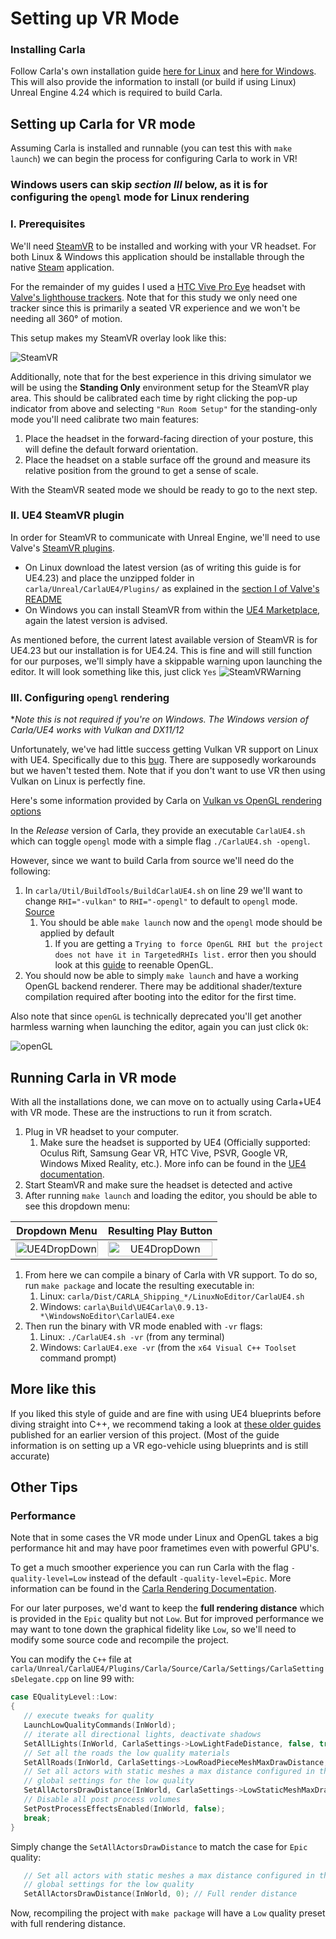 # Setting up VR Mode
### Installing Carla 
Follow Carla's own installation guide [here for Linux](https://carla.readthedocs.io/en/latest/build_linux/) and [here for Windows](https://carla.readthedocs.io/en/latest/build_windows/). This will also provide the information to install (or build if using Linux) Unreal Engine 4.24 which is required to build Carla.

## Setting up Carla for VR mode

Assuming Carla is installed and runnable (you can test this with `make launch`) we can begin the process for configuring Carla to work in VR! 

### Windows users can skip *section III* below, as it is for configuring the `opengl` mode for Linux rendering

### I. Prerequisites
We'll need [SteamVR](https://store.steampowered.com/app/250820/SteamVR/) to be installed and working with your VR headset. For both Linux & Windows this application should be installable through the native [Steam](https://store.steampowered.com/about/) application.

For the remainder of my guides I used a [HTC Vive Pro Eye](https://enterprise.vive.com/us/product/vive-pro-eye-office/) headset with [Valve's lighthouse trackers](https://www.valvesoftware.com/en/index/base-stations). Note that for this study we only need one tracker since this is primarily a seated VR experience and we won't be needing all 360&deg; of motion. 

This setup makes my SteamVR overlay look like this:

![SteamVR](https://docs.google.com/drawings/d/e/2PACX-1vQofGTS8pATT58UxHzcVeWjhkYAqGw6PyrKpQ8GmK34p_1S1MehrKeUxNIpkAYB_D3T-s6v3d1_BMCl/pub?w=574&h=261)

Additionally, note that for the best experience in this driving simulator we will be using the **Standing Only** environment setup for the SteamVR play area. This should be calibrated each time by right clicking the pop-up indicator from above and selecting `"Run Room Setup"` for the standing-only mode you'll need calibrate two main features:
1. Place the headset in the forward-facing direction of your posture, this will define the default forward orientation.
2. Place the headset on a stable surface off the ground and measure its relative position from the ground to get a sense of scale. 

With the SteamVR seated mode we should be ready to go to the next step.

### II. UE4 SteamVR plugin
In order for SteamVR to communicate with Unreal Engine, we'll need to use Valve's [SteamVR plugins](https://github.com/ValveSoftware/steamvr_unreal_plugin). 
- On Linux download the latest version (as of writing this guide is for UE4.23) and place the unzipped folder in `carla/Unreal/CarlaUE4/Plugins/` as explained in the [section I of Valve's README](https://github.com/ValveSoftware/steamvr_unreal_plugin#i-how-to-add-this-plugin-to-your-ue4-project)
- On Windows you can install SteamVR from within the [UE4 Marketplace](https://www.unrealengine.com/marketplace/en-US/product/steamvr-input-for-unreal), again the latest version is advised.

As mentioned before, the current latest available version of SteamVR is for UE4.23 but our installation is for UE4.24. This is fine and will still function for our purposes, we'll simply have a skippable warning upon launching the editor. It will look something like this, just click `Yes`
![SteamVRWarning](https://docs.google.com/drawings/d/e/2PACX-1vRmJfEeP6SmlzxgBhottJYmfrb72O7J3lztErcpmd97iBKFVAZe7DxPCGzBjyeqIfyRkeCyvafh1fTJ/pub?w=913&h=205)


### III. Configuring `opengl` rendering
**Note this is not required if you're on Windows. The Windows version of Carla/UE4 works with Vulkan and DX11/12*

Unfortunately, we've had little success getting Vulkan VR support on Linux with UE4. Specifically due to this [bug](https://github.com/ValveSoftware/SteamVR-for-Linux/issues/404). There are supposedly workarounds but we haven't tested them. Note that if you don't want to use VR then using Vulkan on Linux is perfectly fine. 

Here's some information provided by Carla on [Vulkan vs OpenGL rendering options](https://carla.readthedocs.io/en/latest/adv_rendering_options/)

In the *Release* version of Carla, they provide an executable `CarlaUE4.sh` which can toggle `opengl` mode with a simple flag `./CarlaUE4.sh -opengl`.

However, since we want to build Carla from source we'll need do the following:
1. In `carla/Util/BuildTools/BuildCarlaUE4.sh` on line 29 we'll want to change `RHI="-vulkan"` to `RHI="-opengl"` to default to `opengl` mode. [Source](https://github.com/carla-simulator/carla/issues/2063)
   1. You should be able `make launch` now and the `opengl` mode should be applied by default
      1. If you are getting a `Trying to force OpenGL RHI but the project does not have it in TargetedRHIs list.` error then you should look at this [guide](https://rhycesmith.com/2020/06/12/enable-opengl-and-disable-vulkan-in-unreal-engine-4-25/) to reenable OpenGL. 
2. You should now be able to simply `make launch` and have a working OpenGL backend renderer. There may be additional shader/texture compilation required after booting into the editor for the first time. 

Also note that since `openGL` is technically deprecated you'll get another harmless warning when launching the editor, again you can just click `Ok`: 

![openGL](https://docs.google.com/drawings/d/e/2PACX-1vSn72GkhBOvmfa_vMnjTwvv9KPk34i6ZpHgMgpBjRPp_1_k0kF55TgjZHvGw2CfdJtckqENuNbNilhr/pub?w=556&h=205)

## Running Carla in VR mode

With all the installations done, we can move on to actually using Carla+UE4 with VR mode. These are the instructions to run it from scratch.

1. Plug in VR headset to your computer. 
   1. Make sure the headset is supported by UE4 (Officially supported: Oculus Rift, Samsung Gear VR, HTC Vive, PSVR, Google VR, Windows Mixed Reality, etc.). More info can be found in the [UE4 documentation](https://www.unrealengine.com/en-US/vr).
2. Start SteamVR and make sure the headset is detected and active
3. After running `make launch` and loading the editor, you should be able to see this dropdown menu: 
   
| Dropdown Menu | Resulting Play Button |
| --- | --- |
| <center> <img src = "https://docs.google.com/drawings/d/e/2PACX-1vQa2e3SJzFWLoOwg-sW1b1KFvsDsA13ak9MY1wxtG7ZqsbXhRC8LEe9kSEjJLE93vt4nksAkyBnflXN/pub?w=791&h=1008" alt="UE4DropDown" width=100%> </center> | <center> <img src = "https://docs.google.com/drawings/d/e/2PACX-1vTmLv-DN3bI_uGFL6W-GSLJII_vtqajlkeEszPxPIl8pl7R6VT3LSDUEHWOVK_7HcA7PAYCl4a0jX4d/pub?w=518&h=287" alt="UE4DropDown" width=100%> </center> |

1. From here we can compile a binary of Carla with VR support. To do so, run `make package` and locate the resulting executable in: 
   1. Linux: `carla/Dist/CARLA_Shipping_*/LinuxNoEditor/CarlaUE4.sh`
   2. Windows: `carla\Build\UE4Carla\0.9.13-*\WindowsNoEditor\CarlaUE4.exe`
2. Then run the binary with VR mode enabled with `-vr` flags:
   1. Linux: `./CarlaUE4.sh -vr` (from any terminal)
   2. Windows: `CarlaUE4.exe -vr` (from the `x64 Visual C++ Toolset` command prompt)

## More like this
If you liked this style of guide and are fine with using UE4 blueprints before diving straight into C++, we recommend taking a look at [these older guides](https://github.com/GustavoSilvera/VR-Carla-Docs) published for an earlier version of this project. (Most of the guide information is on setting up a VR ego-vehicle using blueprints and is still accurate)

## Other Tips
### Performance
Note that in some cases the VR mode under Linux and OpenGL takes a big performance hit and may have poor frametimes even with powerful GPU's.

To get a much smoother experience you can run Carla with the flag `-quality-level=Low` instead of the default `-quality-level=Epic`. More information can be found in the [Carla Rendering Documentation](https://carla.readthedocs.io/en/latest/adv_rendering_options/).

For our later purposes, we'd want to keep the **full rendering distance** which is provided in the `Epic` quality but not `Low`. But for improved performance we may want to tone down the graphical fidelity like `Low`, so we'll need to modify some source code and recompile the project. 

You can modify the `C++` file at `carla/Unreal/CarlaUE4/Plugins/Carla/Source/Carla/Settings/CarlaSettingsDelegate.cpp` on line 99 with:
```c++
case EQualityLevel::Low:
{
   // execute tweaks for quality
   LaunchLowQualityCommands(InWorld);
   // iterate all directional lights, deactivate shadows
   SetAllLights(InWorld, CarlaSettings->LowLightFadeDistance, false, true);
   // Set all the roads the low quality materials
   SetAllRoads(InWorld, CarlaSettings->LowRoadPieceMeshMaxDrawDistance, CarlaSettings->LowRoadMaterials);
   // Set all actors with static meshes a max distance configured in the
   // global settings for the low quality
   SetAllActorsDrawDistance(InWorld, CarlaSettings->LowStaticMeshMaxDrawDistance);
   // Disable all post process volumes
   SetPostProcessEffectsEnabled(InWorld, false);
   break;
}
```
Simply change the `SetAllActorsDrawDistance` to match the case for `Epic` quality:
```c++
   // Set all actors with static meshes a max distance configured in the
   // global settings for the low quality
   SetAllActorsDrawDistance(InWorld, 0); // Full render distance
```
Now, recompiling the project with `make package` will have a `Low` quality preset with full rendering distance.